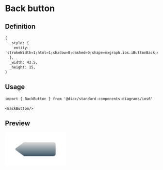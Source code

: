 # Back button

## Definition

```
{
  _style: { 
    entity: 'strokeWidth=1;html=1;shadow=0;dashed=0;shape=mxgraph.ios.iButtonBack;strokeColor=#444444;fontColor=#ffffff;buttonText=;fontSize=8;fillColor=#dddddd;fillColor2=#3D5565;spacingLeft=10;whiteSpace=wrap;align=center;sketch=0;',
  },
  _width: 43.5,
  _height: 15,
}
```

## Usage

```
import { BackButton } from '@diac/standard-components-diagrams/ios6'

<BackButton/>
```

## Preview

<img src="./back-button.png" width="200"/>
